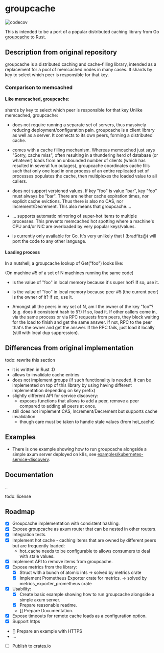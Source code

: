 # groupcache

![codecov](https://codecov.io/gh/petroniuss/groupcache/main/graph/badge.svg)

This is intended to be a port of a popular distributed caching library from Go [groupcache](https://github.com/golang/groupcache) to Rust.


## Description from original repository

groupcache is a distributed caching and cache-filling library, intended as a replacement for a pool of memcached nodes in many cases. It shards by key to select which peer is responsible for that key.

### Comparison to memcached

#### Like memcached, groupcache:
shards by key to select which peer is responsible for that key
Unlike memcached, groupcache:
- does not require running a separate set of servers, thus massively reducing deployment/configuration pain. groupcache is a client library as well as a server. It connects to its own peers, forming a distributed cache.

- comes with a cache filling mechanism. Whereas memcached just says "Sorry, cache miss", often resulting in a thundering herd of database (or whatever) loads from an unbounded number of clients (which has resulted in several fun outages), groupcache coordinates cache fills such that only one load in one process of an entire replicated set of processes populates the cache, then multiplexes the loaded value to all callers.

- does not support versioned values. If key "foo" is value "bar", key "foo" must always be "bar". There are neither cache expiration times, nor explicit cache evictions. Thus there is also no CAS, nor Increment/Decrement. This also means that groupcache....

- ... supports automatic mirroring of super-hot items to multiple processes. This prevents memcached hot spotting where a machine's CPU and/or NIC are overloaded by very popular keys/values.

- is currently only available for Go. It's very unlikely that I (bradfitz@) will port the code to any other language.

#### Loading process
In a nutshell, a groupcache lookup of Get("foo") looks like:

(On machine #5 of a set of N machines running the same code)

- Is the value of "foo" in local memory because it's super hot? If so, use it.

- Is the value of "foo" in local memory because peer #5 (the current peer) is the owner of it? If so, use it.

- Amongst all the peers in my set of N, am I the owner of the key "foo"? (e.g. does it consistent hash to 5?) If so, load it. If other callers come in, via the same process or via RPC requests from peers, they block waiting for the load to finish and get the same answer. If not, RPC to the peer that's the owner and get the answer. If the RPC fails, just load it locally (still with local dup suppression).

## Differences from original implementation
todo: rewrite this section
- it is written in Rust :D
- allows to invalidate cache entries
- does not implement groups (if such functionality is needed, it can be implemented on top of this library by using having different implementation depending on key prefix)
- slightly different API for service discovery:
  - exposes functions that allows to add a peer, remove a peer compared to adding all peers at once.
- still does not implement CAS, Increment/Decrement but supports cache invalidation
  - though care must be taken to handle stale values (from hot_cache)


## Examples
 - There is one example showing how to run groupcache alongside a simple axum server deployed on k8s, see [examples/kubernetes-service-discovery](examples/kubernetes-service-discovery).

## Documentation
..

todo: license

## Roadmap
- [x] Groupcache implementation with consistent hashing.
- [x] Expose groupcache as axum router that can be nested in other routers.
- [x] Integration tests.
- [x] Implement hot cache - caching items that are owned by different peers but are frequently loaded:
  - hot_cache needs to be configurable to allows consumers to deal with stale values.
- [x] Implement API to remove items from groupcache.
- [x] Expose metrics from the library:
  - [x] Struct with a bunch of atomic ints -> solved by metrics crate
  - [x] Implement Prometheus Exporter crate for metrics. -> solved by metrics_exporter_prometheus crate
- [x] Usability:
  - [x] Create basic example showing how to run groupcache alongside a simple axum server.
  - [x] Prepare reasonable readme.
  - [] Prepare Documentation.
- [x] Expose timeouts for remote cache loads as a configuration option.
- [x] Support https
- [] Prepare an example with HTTPS
- ...
- [ ] Publish to crates.io
